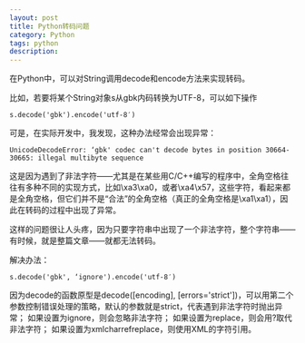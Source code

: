 ```yaml
---
layout: post
title: Python转码问题
category: Python
tags: python
description:
---
```



在Python中，可以对String调用decode和encode方法来实现转码。
 
比如，若要将某个String对象s从gbk内码转换为UTF-8，可以如下操作 

```
s.decode('gbk').encode('utf-8′) 
```

可是，在实际开发中，我发现，这种办法经常会出现异常： 

```
UnicodeDecodeError: ‘gbk' codec can't decode bytes in position 30664-30665: illegal multibyte sequence 
```

这是因为遇到了非法字符——尤其是在某些用C/C++编写的程序中，全角空格往往有多种不同的实现方式，比如\xa3\xa0，或者\xa4\x57，这些字符，看起来都是全角空格，但它们并不是“合法”的全角空格（真正的全角空格是\xa1\xa1），因此在转码的过程中出现了异常。 

这样的问题很让人头疼，因为只要字符串中出现了一个非法字符，整个字符串——有时候，就是整篇文章——就都无法转码。 

解决办法： 

```
s.decode('gbk', ‘ignore').encode('utf-8′) 
```

因为decode的函数原型是decode([encoding], [errors='strict'])，可以用第二个参数控制错误处理的策略，默认的参数就是strict，代表遇到非法字符时抛出异常； 
如果设置为ignore，则会忽略非法字符； 
如果设置为replace，则会用?取代非法字符； 
如果设置为xmlcharrefreplace，则使用XML的字符引用。 
